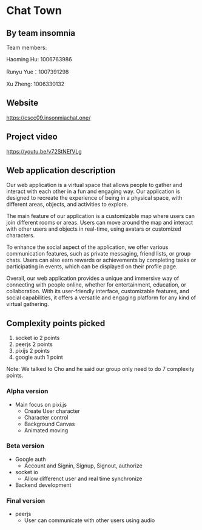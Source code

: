 # Chat Town

## By team insomnia

Team members:

Haoming Hu: 1006763986

Runyu Yue：1007391298

Xu Zheng: 1006330132

## Website

https://cscc09.insonmiachat.one/

## Project video

https://youtu.be/v72StNEfVLg

## Web application description

Our web application is a virtual space that allows people to gather and interact with each other in a fun and engaging way. Our application is designed to recreate the experience of being in a physical space, with different areas, objects, and activities to explore.

The main feature of our application is a customizable map where users can join different rooms or areas. Users can move around the map and interact with other users and objects in real-time, using avatars or customized characters.

To enhance the social aspect of the application, we offer various communication features, such as private messaging, friend lists, or group chats. Users can also earn rewards or achievements by completing tasks or participating in events, which can be displayed on their profile page.

Overall, our web application provides a unique and immersive way of connecting with people online, whether for entertainment, education, or collaboration. With its user-friendly interface, customizable features, and social capabilities, it offers a versatile and engaging platform for any kind of virtual gathering.

## Complexity points picked

1. socket io 2 points
2. peerjs 2 points
3. pixijs 2 points
4. google auth 1 point

Note: We talked to Cho and he said our group only need to do 7 complexity points.

### Alpha version

- Main focus on pixi.js
  - Create User character
  - Character control
  - Background Canvas
  - Animated moving

### Beta version

- Google auth
  - Account and Signin, Signup, Signout, authorize
- socket io
  - Allow differenct user and real time synchronize
- Backend development

### Final version

- peerjs
  - User can communicate with other users using audio
